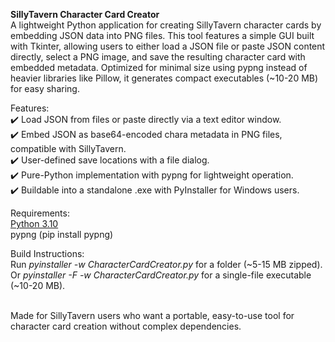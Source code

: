 <b>SillyTavern Character Card Creator</b><br>
A lightweight Python application for creating SillyTavern character cards by embedding JSON data into PNG files. This tool features a simple GUI built with Tkinter, allowing users to either load a JSON file or paste JSON content directly, select a PNG image, and save the resulting character card with embedded metadata. Optimized for minimal size using pypng instead of heavier libraries like Pillow, it generates compact executables (~10-20 MB) for easy sharing.<br>

Features:<br>
✔️ Load JSON from files or paste directly via a text editor window.<br>
✔️ Embed JSON as base64-encoded chara metadata in PNG files, compatible with SillyTavern.<br>
✔️ User-defined save locations with a file dialog.<br>
✔️ Pure-Python implementation with pypng for lightweight operation.<br>
✔️ Buildable into a standalone .exe with PyInstaller for Windows users.<br>

Requirements:<br>
<a href="https://www.python.org/downloads/release/python-31011/">Python 3.10</a><br>
pypng (pip install pypng)<br>

Build Instructions:<br>
Run <i>pyinstaller -w CharacterCardCreator.py</i> for a folder (~5-15 MB zipped).<br>
Or <i>pyinstaller -F -w CharacterCardCreator.py</i> for a single-file executable (~10-20 MB).<br><br>

Made for SillyTavern users who want a portable, easy-to-use tool for character card creation without complex dependencies.
